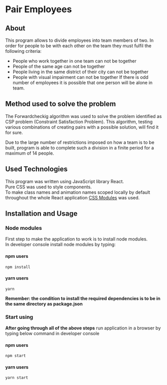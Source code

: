 # Pair Employees
## About

This program allows to divide employees into team members of two.
In order for people to be with each other on the team they must fulfil 
the following criteria:
* People who work together in one team can not be together
* People of the same age can not be together
* People living in the same district of their city can not be together
* People with visual impairment can not be together
If there is odd number of employees it is possible that one person will be alone in team.

## Method used to solve the problem
The Forwardcheckig algorithm was used to solve the problem identified as
CSP problem (Constraint Satisfaction Problem).
This algorithm, testing various combinations of creating pairs with a 
possible solution, will find it for sure.

Due to the large number of restrictions imposed on how a team is to be built, 
program is able to complete such a division in a finite period
for a maximum of 14 people.

## Used Technologies</br>
This program was written using JavaScript library React.  
Pure CSS was used to style components.  
To make class names and animation names scoped 
locally by default throughout the whole React application
[CSS Modules](https://github.com/css-modules/css-modules) 
was used.
## Installation and Usage
### Node modules
First step to make the application to work is to install node modules.  
In developer console install node modules by typing:  
#### npm users
```
npm install
``` 
#### yarn users
```
yarn
``` 
****Remember: the condition to install the required dependencies is to be in the same directory as package.json****
### Start using 
**After going through all of the above steps** run application in a browser 
by typing below command in developer console
#### npm users
```
npm start
``` 
#### yarn users
```
yarn start
``` 

